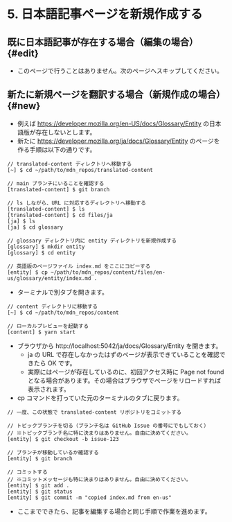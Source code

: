 # 5. 日本語記事ページを新規作成する

## 既に日本語記事が存在する場合（編集の場合） {#edit}

- このページで行うことはありません。次のページへスキップしてください。

## 新たに新規ページを翻訳する場合（新規作成の場合） {#new}

- 例えば https://developer.mozilla.org/en-US/docs/Glossary/Entity の日本語版が存在しないとします。
- 新たに https://developer.mozilla.org/ja/docs/Glossary/Entity のページを作る手順は以下の通りです。

```
// translated-content ディレクトリへ移動する
[~] $ cd ~/path/to/mdn_repos/translated-content

// main ブランチにいることを確認する
[translated-content] $ git branch

// ls しながら、URL に対応するディレクトリへ移動する
[translated-content] $ ls
[translated-content] $ cd files/ja
[ja] $ ls
[ja] $ cd glossary

// glossary ディレクトリ内に entity ディレクトリを新規作成する
[glossary] $ mkdir entity
[glossary] $ cd entity

// 英語版のページファイル index.md をここにコピーする
[entity] $ cp ~/path/to/mdn_repos/content/files/en-us/glossary/entity/index.md .
```

- ターミナルで別タブを開きます。

```
// content ディレクトリに移動する
[~] $ cd ~/path/to/mdn_repos/content

// ローカルプレビューを起動する
[content] $ yarn start
```

- ブラウザから http://localhost:5042/ja/docs/Glossary/Entity を開きます。
    - ja の URL で存在しなかったはずのページが表示できていることを確認できたら OK です。
    - 実際にはページが存在しているのに、初回アクセス時に Page not found となる場合があります。その場合はブラウザでページをリロードすれば表示されます。
- cp コマンドを打っていた元のターミナルのタブに戻ります。

```
// 一度、この状態で translated-content リポジトリをコミットする

// トピックブランチを切る（ブランチ名は GitHub Issue の番号にでもしておく）
// ※トピックブランチ名に特に決まりはありません。自由に決めてください。
[entity] $ git checkout -b issue-123

// ブランチが移動しているか確認する
[entity] $ git branch

// コミットする
// ※コミットメッセージも特に決まりはありません。自由に決めてください。
[entity] $ git add .
[entity] $ git status
[entity] $ git commit -m "copied index.md from en-us"
```

- ここまでできたら、記事を編集する場合と同じ手順で作業を進めます。
